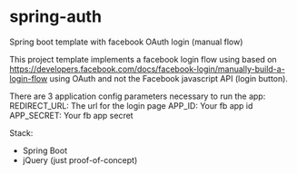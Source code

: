 # spring-auth
Spring boot template with facebook OAuth login (manual flow)

This project template implements a facebook login flow using based on https://developers.facebook.com/docs/facebook-login/manually-build-a-login-flow
using OAuth and not the Facebook javascript API (login button).

There are 3 application config parameters necessary to run the app:
REDIRECT_URL: The url for the login page
APP_ID: Your fb app id
APP_SECRET: Your fb app secret


Stack: 
* Spring Boot
* jQuery (just proof-of-concept)
